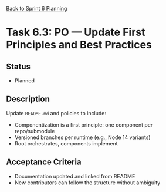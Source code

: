 [Back to Sprint 6 Planning](./planning.md)

# Task 6.3: PO — Update First Principles and Best Practices

## Status
- Planned

## Description
Update `README.md` and policies to include:
- Componentization is a first principle: one component per repo/submodule
- Versioned branches per runtime (e.g., Node 14 variants)
- Root orchestrates, components implement

## Acceptance Criteria
- Documentation updated and linked from README
- New contributors can follow the structure without ambiguity